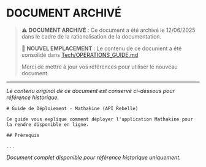 # DOCUMENT ARCHIVÉ

> ⚠️ **DOCUMENT ARCHIVÉ** : Ce document a été archivé le 12/06/2025 dans le cadre de la rationalisation de la documentation.
>
> 📝 **NOUVEL EMPLACEMENT** : Le contenu de ce document a été consolidé dans [Tech/OPERATIONS_GUIDE.md](../../Tech/OPERATIONS_GUIDE.md)
>
> Merci de mettre à jour vos références pour utiliser le nouveau document.

---

*Le contenu original de ce document est conservé ci-dessous pour référence historique.*

```
# Guide de Déploiement - Mathakine (API Rebelle)

Ce guide vous explique comment déployer l'application Mathakine pour la rendre disponible en ligne.

## Prérequis

...
```

*Document complet disponible pour référence historique uniquement.* 